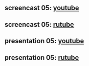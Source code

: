 ## screencast 05: [youtube](https://youtu.be/n5RQkTCmrKs)
## screencast 05: [rutube](https://rutube.ru/video/private/9e4be8f2c814b58e7541e43119512b36/?p=2NpTTKNffdxB3iy74BYMFg)

## presentation 05: [youtube](https://youtu.be/oFk77ZKYFgw)
## presentation 05: [rutube](https://rutube.ru/video/private/05f6175d8d906fa1d01e9a31ab564b32/?p=gmSs5B54PNBHi7_SkYSj3Q)
